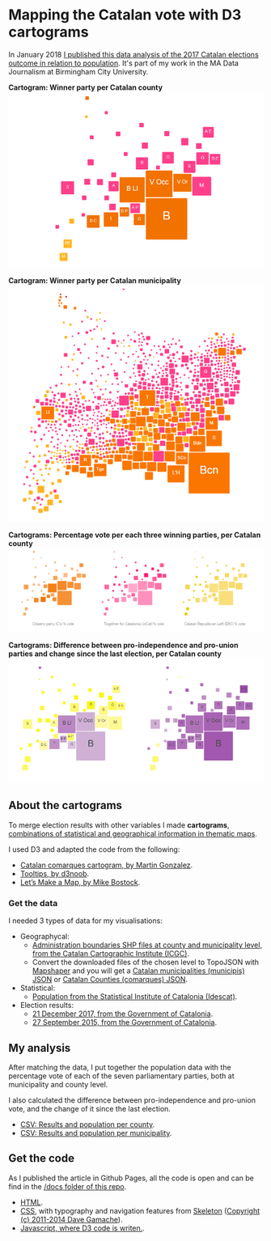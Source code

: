 # Mapping the Catalan vote with D3 cartograms

In January 2018 <a href="https://vicoliveres.github.io/mapping-catalan-elections-d3-cartogram/">I published this data analysis of the 2017 Catalan elections outcome in relation to population</a>. 
It's part of my work in the MA Data Journalism at Birmingham City University.

<b>Cartogram: Winner party per Catalan county</b>
![Cartogram: Winner party per Catalan county](https://github.com/vicoliveres/mapping-catalan-elections-d3-cartogram/blob/master/catalonia-comarques-cartogram.png)

<b>Cartogram: Winner party per Catalan municipality</b>
![Cartogram: Winner party per Catalan municipality](https://github.com/vicoliveres/mapping-catalan-elections-d3-cartogram/blob/master/catalonia-municipis-cartogram.png)

<b>Cartograms: Percentage vote per each three winning parties, per Catalan county</b>
![Cartograms: Percentage vote per each three winning parties per Catalan county](https://github.com/vicoliveres/mapping-catalan-elections-d3-cartogram/blob/master/catalonia-percentatge-cartogram.png)

<b>Cartograms: Difference between pro-independence and pro-union parties and change since the last election, per Catalan county</b>
![artograms: Difference between pro-independence and pro-union parties and change since the last election, per Catalan county](https://github.com/vicoliveres/mapping-catalan-elections-d3-cartogram/blob/master/catalonia-independence-union-cartogram.png)

## About the cartograms

To merge election results with other variables I made <b>cartograms</b>, <a href="https://www2.cs.arizona.edu/~kobourov/star.pdf">combinations of statistical and geographical information in thematic maps</a>. 

I used D3 and adapted the code from the following:
<ul>
  <li><a href="https://bl.ocks.org/martgnz/34880f7320eb5a6745e2ed7de7914223">Catalan comarques cartogram, by Martin Gonzalez</a>.</li>
  <li><a href="http://bl.ocks.org/d3noob/a22c42db65eb00d4e369">Tooltips, by d3noob</a>.</li>
  <li><a href="https://bost.ocks.org/mike/map/">Let’s Make a Map, by Mike Bostock</a>.</li>
</ul>  

### Get the data

I needed 3 types of data for my visualisations:

<ul>
 <li>Geographycal:
    <ul>
      <li><a href="http://www.icgc.cat/Administracio-i-empresa/Descarregues/Capes-de-geoinformacio/Base-municipal">Administration boundaries SHP files at county and municipality level, from the Catalan Cartographic Institute (ICGC)</a>.</li>
      <li>Convert the downloaded files of the chosen level to TopoJSON with <a href="http://mapshaper.org/">Mapshaper</a> and you will get a <a href="https://github.com/vicoliveres/mapping-catalan-elections-d3-cartogram/blob/master/docs/municipis.json">Catalan municipalities (municipis) JSON</a> or <a href="https://github.com/vicoliveres/mapping-catalan-elections-d3-cartogram/blob/master/docs/comarques.json">Catalan Counties (comarques) JSON</a>.</li>
    </ul></li> 
 <li>Statistical:
    <ul>
      <li><a href="http://www.idescat.cat/pub/?id=aec&n=246">Population from the Statistical Institute of Catalonia (Idescat)</a>.</li>
    </ul></li> 
<li>Election results:
  <ul>
   <li><a href="https://resultats.parlament2017.cat/09mesas/09-mun.csv.zip">21 December 2017, from the Government of Catalonia</a>.</li> 
   <li><a href="http://www.gencat.cat/governacio/resultatsparlament2015/resu/09mesas/ELECCIONS_PARLAMENT_CATALUNYA_2015.zip">27 September 2015, from the Government of Catalonia</a>.</li>
 </ul></li> 
</ul> 

## My analysis

After matching the data, I put together the population data with the percentage vote of each of the seven parliamentary parties, both at municipality and county level. 

I also calculated the difference between pro-independence and pro-union vote, and the change of it since the last election.

  <ul>
    <li><a href="https://github.com/vicoliveres/mapping-catalan-elections-d3-cartogram/blob/master/docs/data-pop-winner.csv">CSV: Results and population per county</a>.</li>
    <li><a href="https://github.com/vicoliveres/mapping-catalan-elections-d3-cartogram/blob/master/docs/data-popmun-winner.csv">CSV: Results and population per municipality</a>.</li>
  </ul>

## Get the code

As I published the article in Github Pages, all the code is open and can be find in the <a href="https://github.com/vicoliveres/mapping-catalan-elections-d3-cartogram/tree/master/docs">/docs folder of this repo</a>.

  <ul>
    <li><a href="https://github.com/vicoliveres/mapping-catalan-elections-d3-cartogram/blob/master/docs/index.html">HTML</a>.</li>
  <li><a href="https://github.com/vicoliveres/mapping-catalan-elections-d3-cartogram/blob/master/docs/style.css">CSS</a>, with typography and navigation features from <a href="http://getskeleton.com/">Skeleton</a> (<a href="https://github.com/dhg/Skeleton/blob/master/LICENSE.md">Copyright (c) 2011-2014 Dave Gamache</a>).</li>
  <li><a href="https://github.com/vicoliveres/mapping-catalan-elections-d3-cartogram/blob/master/docs/map-com-pop-partits.js">Javascript, where D3 code is writen.</a>.</li>
  </ul>

